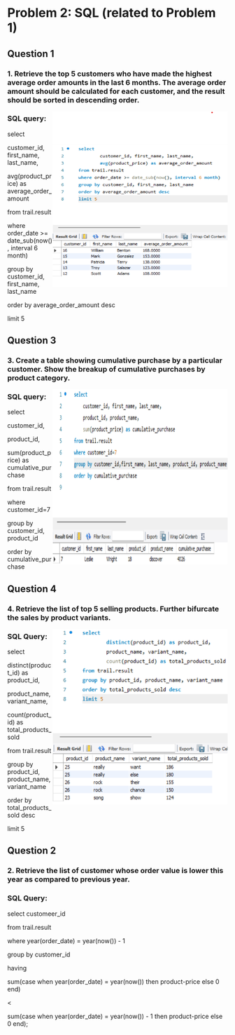# Problem 2: SQL (related to Problem 1)

## Question 1
### 1. Retrieve the top 5 customers who have made the highest average order amounts in the last 6 months. The average order amount should be calculated for each customer, and the result should be sorted in descending order.

<p><img align="right" src="https://github.com/Imranian/Reunion/blob/main/SQL/Screenshot%201.png" style='width:400px; height:400px'/></p>

### SQL query: 

select 	

  customer_id, first_name, last_name,
	
  avg(product_price) as average_order_amount 

from trail.result

where order_date >= date_sub(now(), interval 6 month)

group by customer_id, first_name, last_name

order by average_order_amount desc

limit 5

## Question 3
### 3. Create a table showing cumulative purchase by a particular customer. Show the breakup of cumulative purchases by product category.

<p><img align="right" src="https://github.com/Imranian/Reunion/blob/main/SQL/Screenshot%203.png" style='width:400px; height:400px'/></p>


### SQL query:

select 
	
 customer_id,
 
 product_id,
 
sum(product_price) as cumulative_purchase

from trail.result

where customer_id=7

group by customer_id, product_id

order by cumulative_purchase


## Question 4
### 4. Retrieve the list of top 5 selling products. Further bifurcate the sales by product variants.

<p><img align="right" src="https://github.com/Imranian/Reunion/blob/main/SQL/Screenshot%204.png" style='width:400px; height:400px'/></p>

### SQL Query:

select 

  distinct(product_id) as product_id, 

  product_name, variant_name, 

  count(product_id) as total_products_sold

from trail.result

group by product_id, product_name, variant_name

order by total_products_sold desc

limit 5

## Question 2
### 2. Retrieve the list of customer whose order value is lower this year as compared to previous year.

### SQL Query:
select customeer_id

from trail.result

where year(order_date) = year(now()) - 1

group by customer_id

having

sum(case when year(order_date) = year(now()) then product-price else 0 end)

<

sum(case when year(order_date) = year(now()) - 1 then product-price else 0 end);








